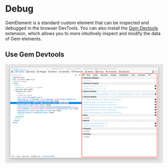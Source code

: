 # Debug

GemElement is a standard custom element that can be inspected and debugged in the browser DevTools. You can also install the [Gem Devtools](https://chrome.google.com/webstore/detail/gem-devtools/lgfpciakeemopebkmjajengljoakjfle) extension, which allows you to more intuitively inspect and modify the data of Gem elements.

## Use Gem Devtools

![Gem Devtools](https://raw.githubusercontent.com/mantou132/gem-devtools/master/screenshot/firefox.jpg)
